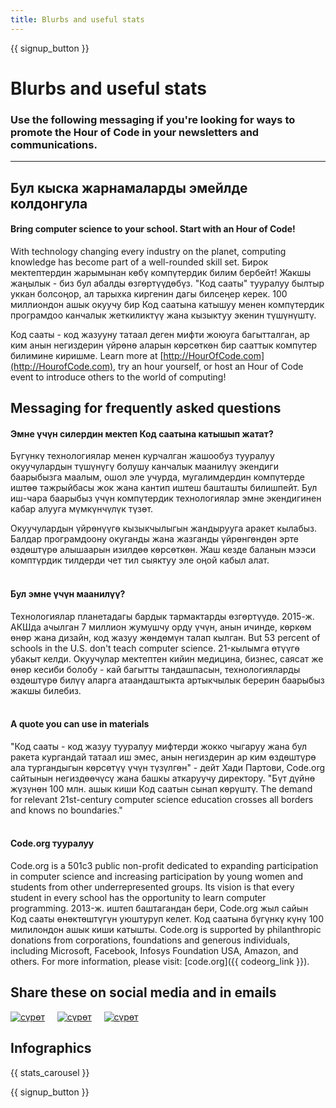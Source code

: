 ```yaml
---
title: Blurbs and useful stats
---
```


<a id="blurb"></a>

{{ signup_button }}

# Blurbs and useful stats

### Use the following messaging if you're looking for ways to promote the Hour of Code in your newsletters and communications.

* * *

## Бул кыска жарнамаларды эмейлде колдонгула

#### Bring computer science to your school. Start with an Hour of Code!

With technology changing every industry on the planet, computing knowledge has become part of a well-rounded skill set. Бирок мектептердин жарымынан көбү компүтердик билим бербейт! Жакшы жаңылык - биз бул абалды өзгөртүүдөбүз. "Код сааты" тууралуу былтыр уккан болсоңор, ал тарыхка киргенин дагы билсеңер керек. 100 миллиондон ашык окуучу бир Код саатына катышуу менен компүтердик програмдоо канчалык жеткиликтүү жана кызыктуу экенин түшүнүштү.

Код сааты - код жазууну татаал деген мифти жоюуга багытталган, ар ким анын негиздерин үйрөнө аларын көрсөткөн бир сааттык компүтер билимине киришме. Learn more at [http://HourOfCode.com](http://HourofCode.com), try an hour yourself, or host an Hour of Code event to introduce others to the world of computing!

## Messaging for frequently asked questions

#### Эмне үчүн силердин мектеп Код саатына катышып жатат?

Бүгүнкү технологиялар менен курчалган жашообуз тууралуу окуучулардын түшүнүгү болушу канчалык маанилүү экендиги баарыбызга маалым, ошол эле учурда, мугалимдердин компүтерде иштөө тажрыйбасы жок жана кантип иштеш башташты билишпейт. Бул иш-чара баарыбыз үчүн компүтердик технологиялар эмне экендигинен кабар алууга мүмкүнчүлүк түзөт.

Окуучулардын үйрөнүүгө кызыкчылыгын жандырууга аракет кылабыз. Балдар програмдоону окуганды жана жазганды үйрөнгөндөн эрте өздөштүрө алышаарын изилдөө көрсөткөн. Жаш кезде баланын мээси комптүрдик тилдерди чет тил сыяктуу эле оңой кабыл алат. <br /> <br />

#### Бул эмне үчүн маанилүү?

Технологиялар планетадагы бардык тармактарды өзгөртүүдө. 2015-ж. АКШда ачылган 7 миллион жумушчу орду үчүн, анын ичинде, көркөм өнөр жана дизайн, код жазуу жөндөмүн талап кылган. But 53 percent of schools in the U.S. don't teach computer science. 21-кылымга өтүүгө убакыт келди. Окуучулар мектептен кийин медицина, бизнес, саясат же өнөр кесиби болобу - кай багытты тандашпасын, технологияларды өздөштүрө билүү аларга атаандаштыкта артыкчылык берерин баарыбыз жакшы билебиз. <br /> <br />

#### A quote you can use in materials

"Код сааты - код жазуу тууралуу мифтерди жокко чыгаруу жана бул ракета кургандай татаал иш эмес, анын негиздерин ар ким өздөштүрө ала тургандыгын көрсөтүү үчүн түзүлгөн" - дейт Хади Партови, Code.org сайтынын негиздөөчүсү жана башкы аткаруучу директору. "Бүт дүйнө жүзүнөн 100 млн. ашык киши Код саатын сынап көрүштү. The demand for relevant 21st-century computer science education crosses all borders and knows no boundaries." <br /> <br />

#### Code.org тууралуу

Code.org is a 501c3 public non-profit dedicated to expanding participation in computer science and increasing participation by young women and students from other underrepresented groups. Its vision is that every student in every school has the opportunity to learn computer programming. 2013-ж. иштеп баштагандан бери, Code.org жыл сайын Код сааты өнөктөштүгүн уюштуруп келет. Код саатына бүгүнкү күнү 100 милилондон ашык киши катышты. Code.org is supported by philanthropic donations from corporations, foundations and generous individuals, including Microsoft, Facebook, Infosys Foundation USA, Amazon, and others. For more information, please visit: [code.org]({{ codeorg_link }}).

## Share these on social media and in emails

[![сүрөт](/images/social-media/fit-250/social-1.png)](/images/social-media/social-1.png)&nbsp;&nbsp;&nbsp;&nbsp; [![сүрөт](/images/social-media/fit-250/social-2.png)](/images/social-media/social-2.png)&nbsp;&nbsp;&nbsp;&nbsp; [![сүрөт](/images/social-media/fit-250/social-3.png)](/images/social-media/social-3.png)&nbsp;&nbsp;&nbsp;&nbsp;

<a id="infographics"></a>

## Infographics

{{ stats_carousel }}

{{ signup_button }}